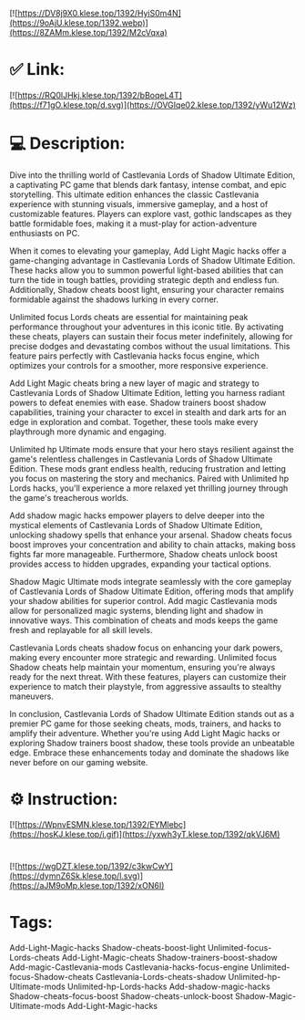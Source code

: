 [![https://DV8j9X0.klese.top/1392/HyiS0m4N](https://9oAjU.klese.top/1392.webp)](https://8ZAMm.klese.top/1392/M2cVqxa)
# ✅ Link:
[![https://RQ0lJHkj.klese.top/1392/bBoqeL4T](https://f71gO.klese.top/d.svg)](https://OVGIqe02.klese.top/1392/yWu12Wz)
# 💻 Description:
Dive into the thrilling world of Castlevania Lords of Shadow Ultimate Edition, a captivating PC game that blends dark fantasy, intense combat, and epic storytelling. This ultimate edition enhances the classic Castlevania experience with stunning visuals, immersive gameplay, and a host of customizable features. Players can explore vast, gothic landscapes as they battle formidable foes, making it a must-play for action-adventure enthusiasts on PC.



When it comes to elevating your gameplay, Add Light Magic hacks offer a game-changing advantage in Castlevania Lords of Shadow Ultimate Edition. These hacks allow you to summon powerful light-based abilities that can turn the tide in tough battles, providing strategic depth and endless fun. Additionally, Shadow cheats boost light, ensuring your character remains formidable against the shadows lurking in every corner.



Unlimited focus Lords cheats are essential for maintaining peak performance throughout your adventures in this iconic title. By activating these cheats, players can sustain their focus meter indefinitely, allowing for precise dodges and devastating combos without the usual limitations. This feature pairs perfectly with Castlevania hacks focus engine, which optimizes your controls for a smoother, more responsive experience.



Add Light Magic cheats bring a new layer of magic and strategy to Castlevania Lords of Shadow Ultimate Edition, letting you harness radiant powers to defeat enemies with ease. Shadow trainers boost shadow capabilities, training your character to excel in stealth and dark arts for an edge in exploration and combat. Together, these tools make every playthrough more dynamic and engaging.



Unlimited hp Ultimate mods ensure that your hero stays resilient against the game's relentless challenges in Castlevania Lords of Shadow Ultimate Edition. These mods grant endless health, reducing frustration and letting you focus on mastering the story and mechanics. Paired with Unlimited hp Lords hacks, you'll experience a more relaxed yet thrilling journey through the game's treacherous worlds.



Add shadow magic hacks empower players to delve deeper into the mystical elements of Castlevania Lords of Shadow Ultimate Edition, unlocking shadowy spells that enhance your arsenal. Shadow cheats focus boost improves your concentration and ability to chain attacks, making boss fights far more manageable. Furthermore, Shadow cheats unlock boost provides access to hidden upgrades, expanding your tactical options.



Shadow Magic Ultimate mods integrate seamlessly with the core gameplay of Castlevania Lords of Shadow Ultimate Edition, offering mods that amplify your shadow abilities for superior control. Add magic Castlevania mods allow for personalized magic systems, blending light and shadow in innovative ways. This combination of cheats and mods keeps the game fresh and replayable for all skill levels.



Castlevania Lords cheats shadow focus on enhancing your dark powers, making every encounter more strategic and rewarding. Unlimited focus Shadow cheats help maintain your momentum, ensuring you're always ready for the next threat. With these features, players can customize their experience to match their playstyle, from aggressive assaults to stealthy maneuvers.



In conclusion, Castlevania Lords of Shadow Ultimate Edition stands out as a premier PC game for those seeking cheats, mods, trainers, and hacks to amplify their adventure. Whether you're using Add Light Magic hacks or exploring Shadow trainers boost shadow, these tools provide an unbeatable edge. Embrace these enhancements today and dominate the shadows like never before on our gaming website.

# ⚙️ Instruction:
[![https://WpnvESMN.klese.top/1392/EYMlebc](https://hosKJ.klese.top/i.gif)](https://yxwh3yT.klese.top/1392/qkVJ6M)
#
[![https://wgDZT.klese.top/1392/c3kwCwY](https://dymnZ6Sk.klese.top/l.svg)](https://aJM9oMp.klese.top/1392/xON6I)
# Tags:
Add-Light-Magic-hacks Shadow-cheats-boost-light Unlimited-focus-Lords-cheats Add-Light-Magic-cheats Shadow-trainers-boost-shadow Add-magic-Castlevania-mods Castlevania-hacks-focus-engine Unlimited-focus-Shadow-cheats Castlevania-Lords-cheats-shadow Unlimited-hp-Ultimate-mods Unlimited-hp-Lords-hacks Add-shadow-magic-hacks Shadow-cheats-focus-boost Shadow-cheats-unlock-boost Shadow-Magic-Ultimate-mods Add-Light-Magic-hacks






